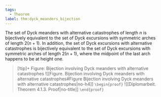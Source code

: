 ```yaml
---
tags:
  - Theorem
label: thm:dyck_meanders_bijection
---
```

The set of Dyck meanders with alternative catastrophes of length $n$ is bijectively equivalent to the set of Dyck excursions with symmetric arches of length $2(n+1)$. 
In addition, the set of Dyck excursions with alternative catastrophes is bijectively equivalent to the set of Dyck excursions with symmetric arches of length $2(n+1)$, where the midpoint of the last arch happens to be at height one.
> [!tip]+ Figure: Bijection involving Dyck meanders with alternative catastrophes
> ![[Figure. Bijection involving Dyck meanders with alternative catastrophes#Figure Bijection involving Dyck meanders with alternative catastrophes|no-h4]]
`\begin{proof}`
![[Diplomarbeit. Theorem 4.1.3. Proof|no-title]]
`\end{proof}`

